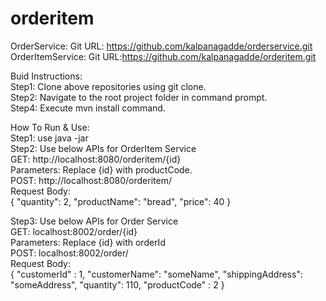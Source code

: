 # orderitem
OrderService:
Git URL: https://github.com/kalpanagadde/orderservice.git<br>
OrderItemService:
Git URL:https://github.com/kalpanagadde/orderitem.git

Buid Instructions:<br>
Step1: Clone above repositories using git clone.<br>
Step2: Navigate to the root project folder in command prompt.<br>
Step4: Execute mvn install command.

How To Run & Use:<br>
Step1: use java -jar <jar-file-name><br>
Step2: Use below APIs for OrderItem Service<br>
	GET: http://localhost:8080/orderitem/{id}<br>
	Parameters: Replace {id} with productCode.<br>
	POST: http://localhost:8080/orderitem/<br>
	Request Body:<br>
  {
    "quantity": 2,
    "productName": "bread",
    "price": 40
  }
	
Step3: Use below APIs for Order Service<br>
	GET: localhost:8002/order/{id}<br>
	Parameters: Replace {id} with orderId<br>
	POST: localhost:8002/order/<br>
	Request Body:<br>
  {
    "customerId" : 1,
    "customerName": "someName",
    "shippingAddress": "someAddress",
    "quantity": 110,
    "productCode" : 2
}
